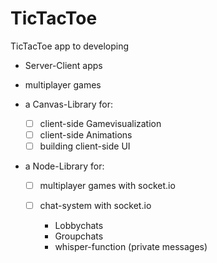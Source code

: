 # TicTacToe
TicTacToe app to developing

- Server-Client apps
- multiplayer games

- a Canvas-Library for:
  - [ ] client-side Gamevisualization
  - [ ] client-side Animations
  - [ ] building client-side UI
  
- a Node-Library for:
  - [ ] multiplayer games with socket.io
  - [ ] chat-system with socket.io
  
    - Lobbychats
    - Groupchats
    - whisper-function (private messages)

